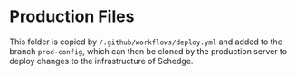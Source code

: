 # Production Files
This folder is copied by `/.github/workflows/deploy.yml`
and added to the branch `prod-config`, which can then be cloned by the production
server to deploy changes to the infrastructure of Schedge.